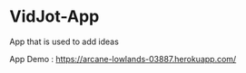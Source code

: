 # VidJot-App
App that is used to add ideas 


App Demo : https://arcane-lowlands-03887.herokuapp.com/
